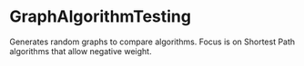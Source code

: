 # GraphAlgorithmTesting
Generates random graphs to compare algorithms. Focus is on Shortest Path algorithms that allow negative weight.
